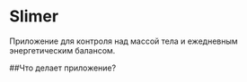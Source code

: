 # Slimer
Приложение для контроля над массой тела и ежедневным энергетическим балансом.

##Что делает приложение?
